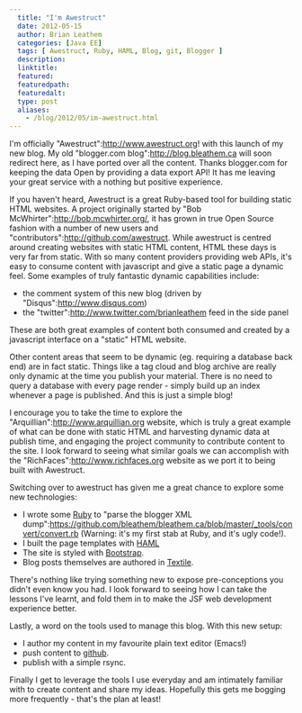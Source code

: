 ```yaml
---
  title: "I'm Awestruct"
  date: 2012-05-15
  author: Brian Leathem
  categories: [Java EE]
  tags: [ Awestruct, Ruby, HAML, Blog, git, Blogger ]
  description:
  linktitle:
  featured:
  featuredpath:
  featuredalt:
  type: post
  aliases:
    - /blog/2012/05/im-awestruct.html
---
```


I'm officially "Awestruct":http://www.awestruct.org! with this launch of my new blog.  My old "blogger.com blog":http://blog.bleathem.ca will soon redirect here, as I have ported over all the content.  Thanks blogger.com for keeping the data Open by providing a data export API!  It has me leaving your great service with a nothing but positive experience.

If you haven't heard, Awestruct is a great Ruby-based tool for building static HTML websites.  A project originally started by "Bob McWhirter":http://bob.mcwhirter.org/, it has grown in true Open Source fashion with a number of new users and "contributors":http://github.com/awestruct.  While awestruct is centred around creating websites with static HTML content, HTML these days is very far from static.  With so many content providers providing web APIs, it's easy to consume content with javascript and give a static page a dynamic feel.  Some examples of truly fantastic dynamic capabilities include:

* the comment system of this new blog (driven by "Disqus":http://www.disqus.com)
* the "twitter":http://www.twitter.com/brianleathem feed in the side panel

These are both great examples of content both consumed and created by a javascript interface on a "static" HTML website.

Other content areas that seem to be dynamic (eg. requiring a database back end) are in fact static.  Things like a tag cloud and blog archive are really only dynamic at the time you publish your material.  There is no need to query a database with every page render - simply build up an index whenever a page is published.  And this is just a simple blog!

I encourage you to take the time to explore the "Arquillian":http://www.arquillian.org website, which is truly a great example of what can be done with static HTML and harvesting dynamic data at publish time, and engaging the project community to contribute content to the site.  I look forward to seeing what similar goals we can accomplish with the "RichFaces":http://www.richfaces.org website as we port it to being built with Awestruct.

Switching over to awestruct has given me a great chance to explore some new technologies:

* I wrote some [Ruby](http://ruby-lang.org) to "parse the blogger XML dump":https://github.com/bleathem/bleathem.ca/blob/master/_tools/convert/convert.rb (Warning: it's my first stab at Ruby, and it's ugly code!).
* I built the page templates with [HAML](http://haml-lang.com)
* The site is styled with [Bootstrap](http://twitter.github.com/bootstrap/).
* Blog posts themselves are authored in [Textile](http://en.wikipedia.org/wiki/Textile_(markup_language)).

There's nothing like trying something new to expose pre-conceptions you didn't even know you had.  I look forward to seeing how I can take the lessons I've learnt, and fold them in to make the JSF web development experience better.

Lastly, a word on the tools used to manage this blog.  With this new setup:

* I author my content in my favourite plain text editor (Emacs!)
* push content to [github](http://github.com/bleathem/bleathem.ca).
* publish with a simple rsync.

Finally I get to leverage the tools I use everyday and am intimately familiar with to create content and share my ideas.  Hopefully this gets me bogging more frequently - that's the plan at least!
